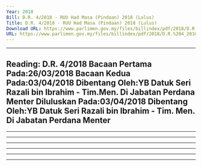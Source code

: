 ```yaml
---
Year: 2018
Bill: D.R. 4/2018 - RUU Had Masa (Pindaan) 2018 (Lulus)
Title: D.R. 4/2018 - RUU Had Masa (Pindaan) 2018 (Lulus)
Download URL: https://www.parlimen.gov.my/files/billindex/pdf/2018/D.R.%204_2018%20-%20bm.pdf
URL: https://www.parlimen.gov.my/files/billindex/pdf/2018/D.R.%204_2018%20-%20bm.pdf
---
```

---
Reading:
D.R. 4/2018
Bacaan Pertama Pada:26/03/2018
Bacaan Kedua Pada:03/04/2018
Dibentang Oleh:YB Datuk Seri Razali bin Ibrahim - Tim.Men. Di Jabatan Perdana Menter
Diluluskan Pada:03/04/2018
Dibentang Oleh:YB Datuk Seri Razali bin Ibrahim - Tim. Men. Di Jabatan Perdana Menter
---

-----

-----

-----

-----

-----

-----

